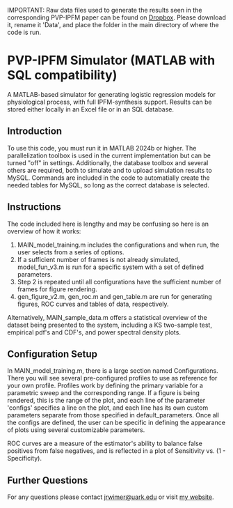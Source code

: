 IMPORTANT: Raw data files used to generate the results seen in the corresponding PVP-IPFM paper can be found on [Dropbox](https://www.dropbox.com/scl/fo/egx7hkhad83lg6gervp3o/APNkwt5TZJsS-P4wQvEtdGE?rlkey=0fnpi931hk9844krbcobjszl8&st=d9brrxda&dl=0). Please download it, rename it 'Data', and place the folder in the main directory of where the code is run.

# PVP-IPFM Simulator (MATLAB with SQL compatibility)
A MATLAB-based simulator for generating logistic regression models for physiological process, with full IPFM-synthesis support. Results can be stored either locally in an Excel file or in an SQL database.

## Introduction
To use this code, you must run it in MATLAB 2024b or higher. The parallelization toolbox is used in the current implementation but can be turned "off" in settings. Additionally, the database toolbox and several others are required, both to simulate and to upload simulation results to MySQL. Commands are included in the code to automatially create the needed tables for MySQL, so long as the correct database is selected.

## Instructions
The code included here is lengthy and may be confusing so here is an overview of how it works:

1. MAIN_model_training.m includes the configurations and when run, the user selects from a series of options.
2. If a sufficient number of frames is not already simulated, model_fun_v3.m is run for a specific system with a set of defined parameters.
4. Step 2 is repeated until all configurations have the sufficient number of frames for figure rendering.
5. gen_figure_v2.m, gen_roc.m and gen_table.m are run for generating figures, ROC curves and tables of data, respectively.

Alternatively, MAIN_sample_data.m offers a statistical overview of the dataset being presented to the system, including a KS two-sample test, empirical pdf's and CDF's, and power spectral density plots.

## Configuration Setup
In MAIN_model_training.m, there is a large section named Configurations. There you will see several pre-configured profiles to use as reference for your own profile. Profiles work by defining the primary variable for a parametric sweep and the corresponding range. If a figure is being rendered, this is the range of the plot, and each line of the parameter 'configs' specifies a line on the plot, and each line has its own custom parameters separate from those specified in default_parameters. Once all the configs are defined, the user can be specific in defining the appearance of plots using several customizable parameters.

ROC curves are a measure of the estimator's ability to balance false positives from false negatives, and is reflected in a plot of Sensitivity vs. (1 - Specificity).

## Further Questions
For any questions please contact jrwimer@uark.edu or visit [my website](jrw-lab.github.io). 
